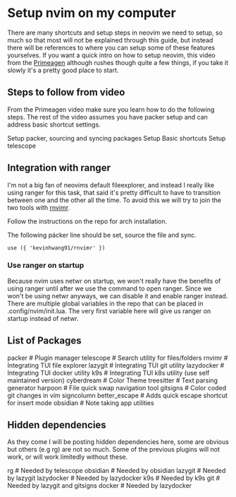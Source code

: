 # Setup nvim on my computer
There are many shortcuts and setup steps in neovim we need to setup, so much so that most will not be explained through this guide, but instead there will be references to where you can setup some of these features yourselves. If you want a quick intro on how to setup neovim, this video from the [Primeagen](https://www.youtube.com/watch?v=w7i4amO_zaE) although rushes though quite a few things, if you take it slowly it's a pretty good place to start.

## Steps to follow from video
From the Primeagen video make sure you learn how to do the following steps. The rest of the video assumes you have packer setup and can address basic shortcut settings.

Setup packer, sourcing and syncing packages
Setup Basic shortcuts
Setup telescope

## Integration with ranger
I'm not a big fan of neovims default fileexplorer, and instead I really like using ranger for this task, that said it's pretty difficult to have to transition between one and the other all the time. To avoid this we will try to join the two tools with [rnvimr](https://github.com/kevinhwang91/rnvimr).

Follow the instructions on the repo for arch installation.

The following pácker line should be set, source the file and sync.

```
use ({ 'kevinhwang91/rnvimr' })
```

### Use ranger on startup
Because nvim uses netwr on startup, we won't really have the benefits of using ranger until after we use the command to open ranger. Since we won't be using netwr anyways, we can disable it and enable ranger instead. There are multiple global variables in the repo that can be placed in .config/nvim/init.lua. The very first variable here will give us ranger on startup instead of netwr.

## List of Packages
packer              # Plugin manager
telescope           # Search utility for files/folders
rnvimr              # Integrating TUI file explorer
lazygit             # Integrating TUI git utility
lazydocker          # Integrating TUI docker utility
k9s                 # Integrating TUI k8s utility (use self maintained version)
cyberdream          # Color Theme
treesitter          # Text parsing generator
harpoon             # File quick swap navigation tool
gitsigns            # Color coded git changes in vim signcolumn
better_escape       # Adds quick escape shortcut for insert mode
obsidian            # Note taking app utilities

## Hidden dependencies
As they come I will be posting hidden dependencies here, some are obvious but others (e.g rg) are not so much. Some of the previous plugins will not work, or will work limitedly without these.

rg                  # Needed by telescope
obsidian            # Needed by obsidian
lazygit             # Needed by lazygit
lazydocker          # Needed by lazydocker
k9s                 # Needed by k9s
git                 # Needed by lazygit and gitsigns
docker              # Needed by lazydocker
